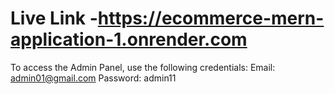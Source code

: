 # Live Link -https://ecommerce-mern-application-1.onrender.com
To access the Admin Panel, use the following credentials:
Email: admin01@gmail.com
Password: admin11

